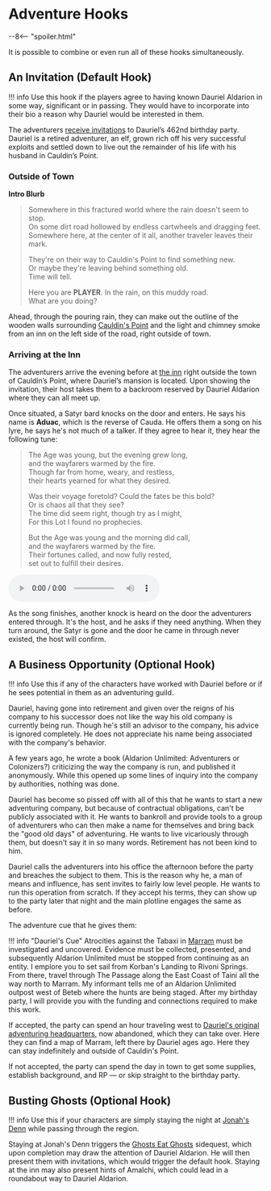 
# Adventure Hooks

--8<-- "spoiler.html"

It is possible to combine or even run all of these hooks simultaneously.

## An Invitation (Default Hook)

!!! info
    Use this hook if the players agree to having known Dauriel Aldarion in some way, significant or in passing. They would have to incorporate into their bio a reason why Dauriel would be interested in them.

The adventurers [receive invitations](../../handouts/dauriels-invitation.md) to Dauriel’s 462nd birthday party. Dauriel is a retired adventurer, an elf, grown rich off his very successful exploits and settled down to live out the remainder of his life with his husband in Cauldin’s Point.

### Outside of Town

**Intro Blurb**

> Somewhere in this fractured world where the rain doesn't seem to stop.  
> On some dirt road hollowed by endless cartwheels and dragging feet.  
> Somewhere here, at the center of it all, another traveler leaves their mark.  
>
> They're on their way to Cauldin's Point to find something new.  
> Or maybe they're leaving behind something old.  
> Time will tell.  
>
> Here you are **PLAYER**. In the rain, on this muddy road.  
> What are you doing?

Ahead, through the pouring rain, they can make out the outline of the wooden walls surrounding [Cauldin's Point](../../places/cauldins-point.md) and the light and chimney smoke from an inn on the left side of the road, right outside of town.

### Arriving at the Inn

The adventurers arrive the evening before at [the inn](../../places/jonahs-denn.md) right outside the town of Cauldin’s Point, where Dauriel’s mansion is located. Upon showing the invitation, their host takes them to a backroom reserved by Dauriel Aldarion where they can all meet up.

Once situated, a Satyr bard knocks on the door and enters. He says his name is **Aduac**, which is the reverse of Cauda. He offers them a song on his lyre, he says he's not much of a talker. If they agree to hear it, they hear the following tune:

> The Age was young, but the evening grew long,  
> and the wayfarers warmed by the fire.  
> Though far from home, weary, and restless,  
> their hearts yearned for what they desired.  
>
> Was their voyage foretold? Could the fates be this bold?  
> Or is chaos all that they see?  
> The time did seem right, though try as I might,  
> For this Lot I found no prophecies.
>
> But the Age was young and the morning did call,  
> and the wayfarers warmed by the fire.  
> Their fortunes called, and now fully rested,  
> set out to fulfill their desires.

<audio
    controls
    src="/assets/audio/Cauda at Jonah's Denn.flac">
    Your browser does not support the <code>audio</code> element.
</audio>

As the song finishes, another knock is heard on the door the adventurers entered through. It's the host, and he asks if they need anything. When they turn around, the Satyr is gone and the door he came in through never existed, the host will confirm.

## A Business Opportunity (Optional Hook)

!!! info
    Use this if any of the characters have worked with Dauriel before or if he sees potential in them as an adventuring guild.

Dauriel, having gone into retirement and given over the reigns of his company to his successor does not like the way his old company is currently being run. Though he's still an advisor to the company, his advice is ignored completely. He does not appreciate his name being associated with the company's behavior.

A few years ago, he wrote a book (Aldarion Unlimited: Adventurers or Colonizers?) criticizing the way the company is run, and published it anonymously. While this opened up some lines of inquiry into the company by authorities, nothing was done.

Dauriel has become so pissed off with all of this that he wants to start a new adventuring company, but because of contractual obligations, can't be publicly associated with it. He wants to bankroll and provide tools to a group of adventurers who can then make a name for themselves and bring back the "good old days" of adventuring. He wants to live vicariously through them, but doesn't say it in so many words. Retirement has not been kind to him.

Dauriel calls the adventurers into his office the afternoon before the party and breaches the subject to them. This is the reason why he, a man of means and influence, has sent invites to fairly low level people. He wants to run this operation from scratch. If they accept his terms, they can show up to the party later that night and the main plotline engages the same as before.

The adventure cue that he gives them:

!!! info "Dauriel's Cue"
    Atrocities against the Tabaxi in [Marram](../../../../geography/countries/marram.md) must be investigated and uncovered. Evidence must be collected, presented, and subsequently Aldarion Unlimited must be stopped from continuing as an entity. I emplore you to set sail from Korban's Landing to Rivoni Springs. From there, travel through The Passage along the East Coast of Taini all the way north to Marram. My informant tells me of an Aldarion Unlimited outpost west of Beteb where the hunts are being staged. After my birthday party, I will provide you with the funding and connections required to make this work.

If accepted, the party can spend an hour traveling west to [Dauriel's original adventuring headquarters](../../places/au-original-hq.md), now abandoned, which they can take over. Here they can find a map of Marram, left there by Dauriel ages ago. Here they can stay indefinitely and outside of Cauldin's Point.

If not accepted, the party can spend the day in town to get some supplies, establish background, and RP — or skip straight to the birthday party.

## Busting Ghosts (Optional Hook)

!!! info
    Use this if your characters are simply staying the night at [Jonah's Denn](../../places/jonahs-denn.md) while passing through the region.

Staying at Jonah's Denn triggers the [Ghosts Eat Ghosts](../../sidequests/ghosts-eat-ghosts.md) sidequest, which upon completion may draw the attention of Dauriel Aldarion. He will then present them with invitations, which would trigger the default hook. Staying at the inn may also present hints of Amalchi, which could lead in a roundabout way to Dauriel Aldarion.
